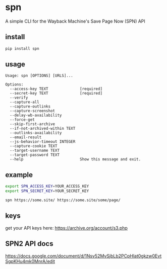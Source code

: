 # spn

A simple CLI for the Wayback Machine's Save Page Now (SPN) API

## install
```bash
pip install spn
```

## usage
```
Usage: spn [OPTIONS] [URLS]...

Options:
  --access-key TEXT              [required]
  --secret-key TEXT              [required]
  --verify
  --capture-all
  --capture-outlinks
  --capture-screenshot
  --delay-wb-availability
  --force-get
  --skip-first-archive
  --if-not-archived-within TEXT
  --outlinks-availability
  --email-result
  --js-behavior-timeout INTEGER
  --capture-cookie TEXT
  --target-username TEXT
  --target-password TEXT
  --help                         Show this message and exit.
```

## example
```bash
export SPN_ACCESS_KEY=YOUR_ACCESS_KEY
export SPN_SECRET_KEY=YOUR_SECRET_KEY

spn https://some.site/ https://some.site/some/page/
```

## keys
get your API keys here: https://archive.org/account/s3.php

## SPN2 API docs
https://docs.google.com/document/d/1Nsv52MvSjbLb2PCpHlat0gkzw0EvtSgpKHu4mk0MnrA/edit
